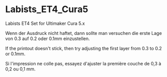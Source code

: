 # Labists_ET4_Cura5
Labists ET4 Set for Ultimaker Cura 5.x

Wenn der Ausdruck nicht haftet, dann sollte man versuchen die erste Lage von 0.3 auf 0.2 oder 0.1mm einzustellen.

If the printout doesn't stick, then try adjusting the first layer from 0.3 to 0.2 or 0.1mm.

Si l'impression ne colle pas, essayez d'ajuster la première couche de 0,3 à 0,2 ou 0,1 mm.
